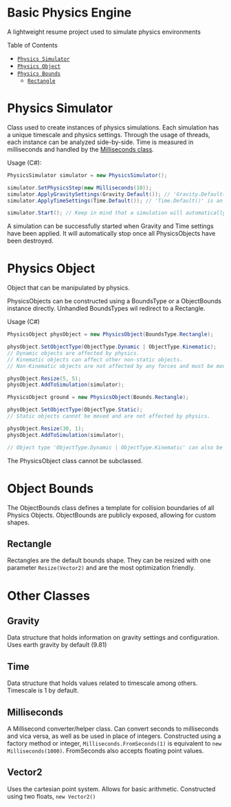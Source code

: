 # Basic Physics Engine

A lightweight resume project used to simulate physics environments

Table of Contents
- [`Physics Simulator`](#physics-simulator)
- [`Physics Object`](#physics-object)
- [`Physics Bounds`](#object-bounds)
  - [`Rectangle`](#rectangle)

# Physics Simulator
Class used to create instances of physics simulations. Each simulation has a unique timescale and physics settings. 
Through the usage of threads, each instance can be analyzed side-by-side. 
Time is measured in milliseconds and handled by the [Milliseconds class](Milliseconds).

Usage (C#):
```c#
PhysicsSimulator simulator = new PhysicsSimulator();

simulator.SetPhysicsStep(new Milliseconds(10));
simulator.ApplyGravitySettings(Gravity.Default()); // 'Gravity.Default()' is an alternative to 'new Gravity()'
simulator.ApplyTimeSettings(Time.Default()); // 'Time.Default()' is an alternative to 'new Time()'

simulator.Start(); // Keep in mind that a simulation will automatically stop if there are no PhysicsObjects
```

A simulation can be successfully started when Gravity and Time settings have been applied.
It will automatically stop once all PhysicsObjects have been destroyed.

# Physics Object
Object that can be manipulated by physics.

PhysicsObjects can be constructed using a BoundsType or a ObjectBounds instance directly.
Unhandled BoundsTypes wil redirect to a Rectangle.

Usage (C#)
```c#
PhysicsObject physObject = new PhysicsObject(BoundsType.Rectangle);

physObject.SetObjectType(ObjectType.Dynamic | ObjectType.Kinematic);
// Dynamic objects are affected by physics.
// Kinematic objects can affect other non-static objects.
// Non-Kinematic objects are not affected by any forces and must be moved directly through their ObjectBounds.

physObject.Resize(5, 5);
physObject.AddToSimulation(simulator);

PhysicsObject ground = new PhysicsObject(Bounds.Rectangle);

physObject.SetObjectType(ObjectType.Static);
// Static objects cannot be moved and are not affected by physics.

physObject.Resize(30, 1);
physObject.AddToSimulation(simulator);

// Object type 'ObjectType.Dynamic | ObjectType.Kinematic' can also be written as 'ObjectType.Default'
```

The PhysicsObject class cannot be subclassed.

# Object Bounds
The ObjectBounds class defines a template for collision boundaries of all Physics Objects.
ObjectBounds are publicly exposed, allowing for custom shapes.

## Rectangle
Rectangles are the default bounds shape. They can be resized with one parameter `Resize(Vector2)` and are the most optimization friendly.

# Other Classes

## Gravity
Data structure that holds information on gravity settings and configuration.
Uses earth gravity by default (9.81)

## Time
Data structure that holds values related to timescale among others.
Timescale is 1 by default.

## Milliseconds
A Millisecond converter/helper class. Can convert seconds to milliseconds and vica versa, as well as be used in place of integers.
Constructed using a factory method or integer, `Milliseconds.FromSeconds(1)` is equivalent to `new Milliseconds(1000)`.
FromSeconds also accepts floating point values.

## Vector2
Uses the cartesian point system. Allows for basic arithmetic. 
Constructed using two floats, `new Vector2()`